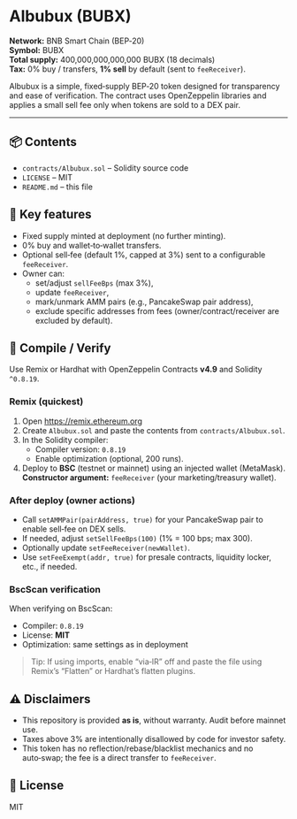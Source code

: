 # Albubux (BUBX)

**Network:** BNB Smart Chain (BEP‑20)  
**Symbol:** BUBX  
**Total supply:** 400,000,000,000,000 BUBX (18 decimals)  
**Tax:** 0% buy / transfers, **1% sell** by default (sent to `feeReceiver`).

Albubux is a simple, fixed‑supply BEP‑20 token designed for transparency and ease of verification.
The contract uses OpenZeppelin libraries and applies a small sell fee only when tokens are sold to a DEX pair.

---

## 📦 Contents
- `contracts/Albubux.sol` – Solidity source code
- `LICENSE` – MIT
- `README.md` – this file

## 🔧 Key features
- Fixed supply minted at deployment (no further minting).
- 0% buy and wallet‑to‑wallet transfers.
- Optional sell‑fee (default 1%, capped at 3%) sent to a configurable `feeReceiver`.
- Owner can:
  - set/adjust `sellFeeBps` (max 3%),
  - update `feeReceiver`,
  - mark/unmark AMM pairs (e.g., PancakeSwap pair address),
  - exclude specific addresses from fees (owner/contract/receiver are excluded by default).

## 🧪 Compile / Verify
Use Remix or Hardhat with OpenZeppelin Contracts **v4.9** and Solidity `^0.8.19`.

### Remix (quickest)
1. Open https://remix.ethereum.org
2. Create `Albubux.sol` and paste the contents from `contracts/Albubux.sol`.
3. In the Solidity compiler:
   - Compiler version: `0.8.19`
   - Enable optimization (optional, 200 runs).
4. Deploy to **BSC** (testnet or mainnet) using an injected wallet (MetaMask).  
   **Constructor argument:** `feeReceiver` (your marketing/treasury wallet).

### After deploy (owner actions)
- Call `setAMMPair(pairAddress, true)` for your PancakeSwap pair to enable sell‑fee on DEX sells.
- If needed, adjust `setSellFeeBps(100)` (1% = 100 bps; max 300).
- Optionally update `setFeeReceiver(newWallet)`.
- Use `setFeeExempt(addr, true)` for presale contracts, liquidity locker, etc., if needed.

### BscScan verification
When verifying on BscScan:
- Compiler: `0.8.19`
- License: **MIT**
- Optimization: same settings as in deployment

> Tip: If using imports, enable “via‑IR” off and paste the file using Remix’s “Flatten” or Hardhat’s flatten plugins.

## ⚠️ Disclaimers
- This repository is provided **as is**, without warranty. Audit before mainnet use.
- Taxes above 3% are intentionally disallowed by code for investor safety.
- This token has no reflection/rebase/blacklist mechanics and no auto‑swap; the fee is a direct transfer to `feeReceiver`.

## 📝 License
MIT
